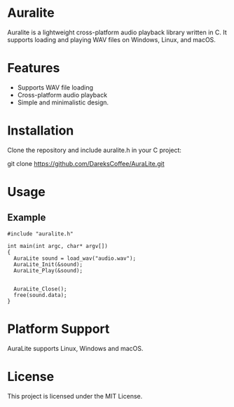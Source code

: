 # Auralite

Auralite is a lightweight cross-platform audio playback library written in C. It supports loading and playing WAV files on Windows, Linux, and macOS.

# Features

- Supports WAV file loading
- Cross-platform audio playback
- Simple and minimalistic design.

# Installation

Clone the repository and include auralite.h in your C project:

git clone https://github.com/DareksCoffee/AuraLite.git

# Usage

## Example
```
#include "auralite.h"

int main(int argc, char* argv[])
{
  AuraLite sound = load_wav("audio.wav");
  AuraLite_Init(&sound);
  AuraLite_Play(&sound);


  AuraLite_Close();
  free(sound.data);  
}

```

# Platform Support
AuraLite supports Linux, Windows and macOS.

# License

This project is licensed under the MIT License.
